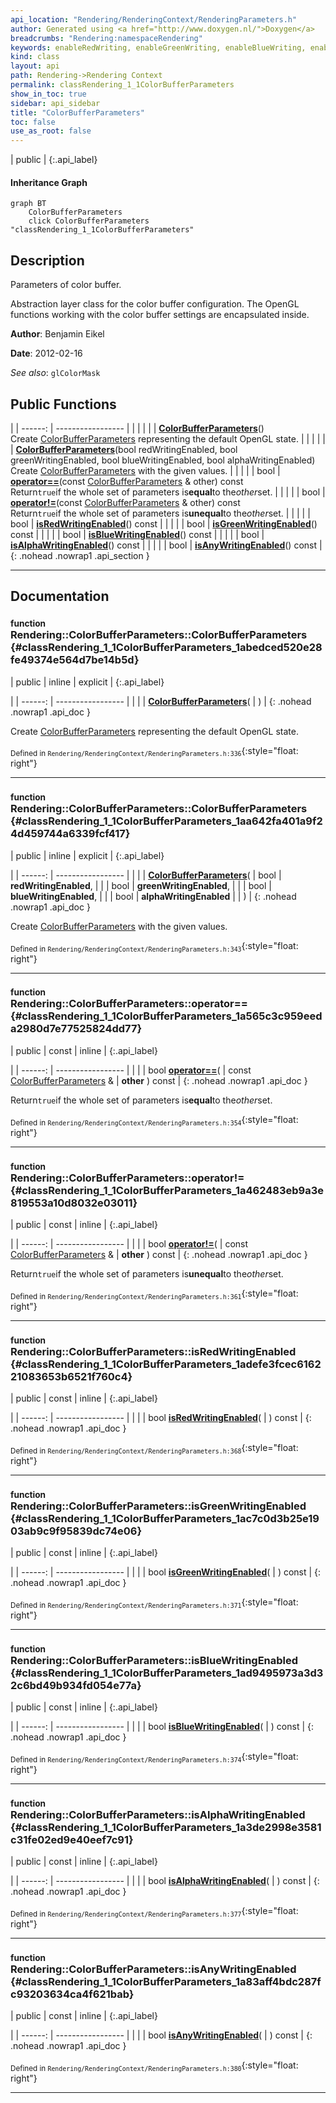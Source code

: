 ```yaml
---
api_location: "Rendering/RenderingContext/RenderingParameters.h"
author: Generated using <a href="http://www.doxygen.nl/">Doxygen</a>
breadcrumbs: "Rendering:namespaceRendering"
keywords: enableRedWriting, enableGreenWriting, enableBlueWriting, enableAlphaWriting, ColorBufferParameters, ColorBufferParameters, isRedWritingEnabled, isGreenWritingEnabled, isBlueWritingEnabled, isAlphaWritingEnabled, isAnyWritingEnabled
kind: class
layout: api
path: Rendering->Rendering Context
permalink: classRendering_1_1ColorBufferParameters
show_in_toc: true
sidebar: api_sidebar
title: "ColorBufferParameters"
toc: false
use_as_root: false
---
```


| public |
{:.api_label}

#### Inheritance Graph

```mermaid
graph BT
	ColorBufferParameters
	click ColorBufferParameters "classRendering_1_1ColorBufferParameters"
```

## Description

Parameters of color buffer.

Abstraction layer class for the color buffer configuration. The OpenGL functions working with the color buffer settings are encapsulated inside.

**Author**: Benjamin Eikel



**Date**: 2012-02-16



*See also*: `glColorMask`





## Public Functions

|
| ------: | ----------------- |
|  | |
|  | **[ColorBufferParameters](#classRendering_1_1ColorBufferParameters_1abedced520e28fe49374e564d7be14b5d)**() <br/> Create [ColorBufferParameters](classRendering_1_1ColorBufferParameters) representing the default OpenGL state. |
|  | |
|  | **[ColorBufferParameters](#classRendering_1_1ColorBufferParameters_1aa642fa401a9f24d459744a6339fcf417)**(bool redWritingEnabled, bool greenWritingEnabled, bool blueWritingEnabled, bool alphaWritingEnabled) <br/> Create [ColorBufferParameters](classRendering_1_1ColorBufferParameters) with the given values. |
|  | |
| bool | **[operator==](#classRendering_1_1ColorBufferParameters_1a565c3c959eeda2980d7e77525824dd77)**(const [ColorBufferParameters](classRendering_1_1ColorBufferParameters) & other) const <br/> Return`true`if the whole set of parameters is**equal**to the*other*set. |
|  | |
| bool | **[operator!=](#classRendering_1_1ColorBufferParameters_1a462483eb9a3e819553a10d8032e03011)**(const [ColorBufferParameters](classRendering_1_1ColorBufferParameters) & other) const <br/> Return`true`if the whole set of parameters is**unequal**to the*other*set. |
|  | |
| bool | **[isRedWritingEnabled](#classRendering_1_1ColorBufferParameters_1adefe3fcec616221083653b6521f760c4)**() const |
|  | |
| bool | **[isGreenWritingEnabled](#classRendering_1_1ColorBufferParameters_1ac7c0d3b25e1903ab9c9f95839dc74e06)**() const |
|  | |
| bool | **[isBlueWritingEnabled](#classRendering_1_1ColorBufferParameters_1ad9495973a3d32c6bd49b934fd054e77a)**() const |
|  | |
| bool | **[isAlphaWritingEnabled](#classRendering_1_1ColorBufferParameters_1a3de2998e3581c31fe02ed9e40eef7c91)**() const |
|  | |
| bool | **[isAnyWritingEnabled](#classRendering_1_1ColorBufferParameters_1a83aff4bdc287fc93203634ca4f621bab)**() const |
{: .nohead .nowrap1 .api_section }


-------------------------------------------------------------------

## Documentation

### <small>function</small><br/> Rendering::ColorBufferParameters::ColorBufferParameters {#classRendering_1_1ColorBufferParameters_1abedced520e28fe49374e564d7be14b5d}

| public | inline | explicit |
{:.api_label}

|
| ------: | ----------------- |
|  |
|  **[ColorBufferParameters](#classRendering_1_1ColorBufferParameters_1abedced520e28fe49374e564d7be14b5d)**( |  ) |
{: .nohead .nowrap1 .api_doc }

Create [ColorBufferParameters](classRendering_1_1ColorBufferParameters) representing the default OpenGL state.





<sub>Defined in `Rendering/RenderingContext/RenderingParameters.h:336`</sub>{:style="float: right"}

-------------------------------------------------------------------

### <small>function</small><br/> Rendering::ColorBufferParameters::ColorBufferParameters {#classRendering_1_1ColorBufferParameters_1aa642fa401a9f24d459744a6339fcf417}

| public | inline | explicit |
{:.api_label}

|
| ------: | ----------------- |
|  |
|  **[ColorBufferParameters](#classRendering_1_1ColorBufferParameters_1aa642fa401a9f24d459744a6339fcf417)**( | bool | **redWritingEnabled**, |
| | bool | **greenWritingEnabled**, |
| | bool | **blueWritingEnabled**, |
| | bool | **alphaWritingEnabled** |
|   ) |
{: .nohead .nowrap1 .api_doc }

Create [ColorBufferParameters](classRendering_1_1ColorBufferParameters) with the given values.





<sub>Defined in `Rendering/RenderingContext/RenderingParameters.h:343`</sub>{:style="float: right"}

-------------------------------------------------------------------

### <small>function</small><br/> Rendering::ColorBufferParameters::operator== {#classRendering_1_1ColorBufferParameters_1a565c3c959eeda2980d7e77525824dd77}

| public | const | inline |
{:.api_label}

|
| ------: | ----------------- |
|  |
| bool **[operator==](#classRendering_1_1ColorBufferParameters_1a565c3c959eeda2980d7e77525824dd77)**( | const [ColorBufferParameters](classRendering_1_1ColorBufferParameters) & | **other** ) const |
{: .nohead .nowrap1 .api_doc }

Return`true`if the whole set of parameters is**equal**to the*other*set.





<sub>Defined in `Rendering/RenderingContext/RenderingParameters.h:354`</sub>{:style="float: right"}

-------------------------------------------------------------------

### <small>function</small><br/> Rendering::ColorBufferParameters::operator!= {#classRendering_1_1ColorBufferParameters_1a462483eb9a3e819553a10d8032e03011}

| public | const | inline |
{:.api_label}

|
| ------: | ----------------- |
|  |
| bool **[operator!=](#classRendering_1_1ColorBufferParameters_1a462483eb9a3e819553a10d8032e03011)**( | const [ColorBufferParameters](classRendering_1_1ColorBufferParameters) & | **other** ) const |
{: .nohead .nowrap1 .api_doc }

Return`true`if the whole set of parameters is**unequal**to the*other*set.





<sub>Defined in `Rendering/RenderingContext/RenderingParameters.h:361`</sub>{:style="float: right"}

-------------------------------------------------------------------

### <small>function</small><br/> Rendering::ColorBufferParameters::isRedWritingEnabled {#classRendering_1_1ColorBufferParameters_1adefe3fcec616221083653b6521f760c4}

| public | const | inline |
{:.api_label}

|
| ------: | ----------------- |
|  |
| bool **[isRedWritingEnabled](#classRendering_1_1ColorBufferParameters_1adefe3fcec616221083653b6521f760c4)**( |  ) const |
{: .nohead .nowrap1 .api_doc }





<sub>Defined in `Rendering/RenderingContext/RenderingParameters.h:368`</sub>{:style="float: right"}

-------------------------------------------------------------------

### <small>function</small><br/> Rendering::ColorBufferParameters::isGreenWritingEnabled {#classRendering_1_1ColorBufferParameters_1ac7c0d3b25e1903ab9c9f95839dc74e06}

| public | const | inline |
{:.api_label}

|
| ------: | ----------------- |
|  |
| bool **[isGreenWritingEnabled](#classRendering_1_1ColorBufferParameters_1ac7c0d3b25e1903ab9c9f95839dc74e06)**( |  ) const |
{: .nohead .nowrap1 .api_doc }





<sub>Defined in `Rendering/RenderingContext/RenderingParameters.h:371`</sub>{:style="float: right"}

-------------------------------------------------------------------

### <small>function</small><br/> Rendering::ColorBufferParameters::isBlueWritingEnabled {#classRendering_1_1ColorBufferParameters_1ad9495973a3d32c6bd49b934fd054e77a}

| public | const | inline |
{:.api_label}

|
| ------: | ----------------- |
|  |
| bool **[isBlueWritingEnabled](#classRendering_1_1ColorBufferParameters_1ad9495973a3d32c6bd49b934fd054e77a)**( |  ) const |
{: .nohead .nowrap1 .api_doc }





<sub>Defined in `Rendering/RenderingContext/RenderingParameters.h:374`</sub>{:style="float: right"}

-------------------------------------------------------------------

### <small>function</small><br/> Rendering::ColorBufferParameters::isAlphaWritingEnabled {#classRendering_1_1ColorBufferParameters_1a3de2998e3581c31fe02ed9e40eef7c91}

| public | const | inline |
{:.api_label}

|
| ------: | ----------------- |
|  |
| bool **[isAlphaWritingEnabled](#classRendering_1_1ColorBufferParameters_1a3de2998e3581c31fe02ed9e40eef7c91)**( |  ) const |
{: .nohead .nowrap1 .api_doc }





<sub>Defined in `Rendering/RenderingContext/RenderingParameters.h:377`</sub>{:style="float: right"}

-------------------------------------------------------------------

### <small>function</small><br/> Rendering::ColorBufferParameters::isAnyWritingEnabled {#classRendering_1_1ColorBufferParameters_1a83aff4bdc287fc93203634ca4f621bab}

| public | const | inline |
{:.api_label}

|
| ------: | ----------------- |
|  |
| bool **[isAnyWritingEnabled](#classRendering_1_1ColorBufferParameters_1a83aff4bdc287fc93203634ca4f621bab)**( |  ) const |
{: .nohead .nowrap1 .api_doc }





<sub>Defined in `Rendering/RenderingContext/RenderingParameters.h:380`</sub>{:style="float: right"}

-------------------------------------------------------------------

